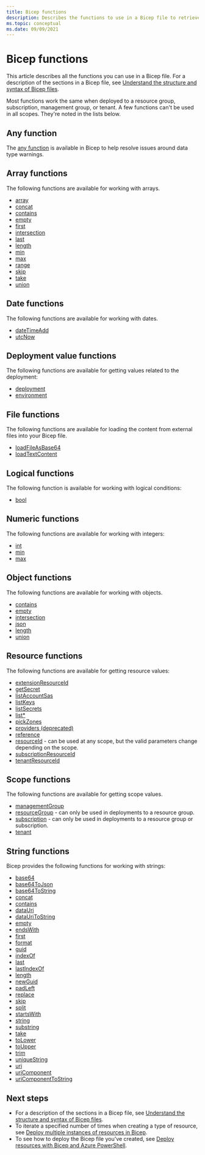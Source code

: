 ```yaml
---
title: Bicep functions
description: Describes the functions to use in a Bicep file to retrieve values, work with strings and numerics, and retrieve deployment information.
ms.topic: conceptual
ms.date: 09/09/2021
---
```


# Bicep functions

This article describes all the functions you can use in a Bicep file. For a description of the sections in a Bicep file, see [Understand the structure and syntax of Bicep files](./file.md).

Most functions work the same when deployed to a resource group, subscription, management group, or tenant. A few functions can't be used in all scopes. They're noted in the lists below.

## Any function

The [any function](./bicep-functions-any.md) is available in Bicep to help resolve issues around data type warnings.

## Array functions

The following functions are available for working with arrays.

* [array](./bicep-functions-array.md#array)
* [concat](./bicep-functions-array.md#concat)
* [contains](./bicep-functions-array.md#contains)
* [empty](./bicep-functions-array.md#empty)
* [first](./bicep-functions-array.md#first)
* [intersection](./bicep-functions-array.md#intersection)
* [last](./bicep-functions-array.md#last)
* [length](./bicep-functions-array.md#length)
* [min](./bicep-functions-array.md#min)
* [max](./bicep-functions-array.md#max)
* [range](./bicep-functions-array.md#range)
* [skip](./bicep-functions-array.md#skip)
* [take](./bicep-functions-array.md#take)
* [union](./bicep-functions-array.md#union)

## Date functions

The following functions are available for working with dates.

* [dateTimeAdd](./bicep-functions-date.md#datetimeadd)
* [utcNow](./bicep-functions-date.md#utcnow)

## Deployment value functions

The following functions are available for getting values related to the deployment:

* [deployment](./bicep-functions-deployment.md#deployment)
* [environment](./bicep-functions-deployment.md#environment)

## File functions

The following functions are available for loading the content from external files into your Bicep file.

* [loadFileAsBase64](bicep-functions-files.md#loadfileasbase64)
* [loadTextContent](bicep-functions-files.md#loadtextcontent)

## Logical functions

The following function is available for working with logical conditions:

* [bool](./bicep-functions-logical.md#bool)

## Numeric functions

The following functions are available for working with integers:

* [int](./bicep-functions-numeric.md#int)
* [min](./bicep-functions-numeric.md#min)
* [max](./bicep-functions-numeric.md#max)

## Object functions

The following functions are available for working with objects.

* [contains](./bicep-functions-object.md#contains)
* [empty](./bicep-functions-object.md#empty)
* [intersection](./bicep-functions-object.md#intersection)
* [json](./bicep-functions-object.md#json)
* [length](./bicep-functions-object.md#length)
* [union](./bicep-functions-object.md#union)

## Resource functions

The following functions are available for getting resource values:

* [extensionResourceId](./bicep-functions-resource.md#extensionresourceid)
* [getSecret](./bicep-functions-resource.md#getsecret)
* [listAccountSas](./bicep-functions-resource.md#list)
* [listKeys](./bicep-functions-resource.md#listkeys)
* [listSecrets](./bicep-functions-resource.md#list)
* [list*](./bicep-functions-resource.md#list)
* [pickZones](./bicep-functions-resource.md#pickzones)
* [providers (deprecated)](./bicep-functions-resource.md#providers)
* [reference](./bicep-functions-resource.md#reference)
* [resourceId](./bicep-functions-resource.md#resourceid) - can be used at any scope, but the valid parameters change depending on the scope.
* [subscriptionResourceId](./bicep-functions-resource.md#subscriptionresourceid)
* [tenantResourceId](./bicep-functions-resource.md#tenantresourceid)

## Scope functions

The following functions are available for getting scope values.

* [managementGroup](./bicep-functions-scope.md#managementgroup)
* [resourceGroup](./bicep-functions-scope.md#resourcegroup) - can only be used in deployments to a resource group.
* [subscription](./bicep-functions-scope.md#subscription) - can only be used in deployments to a resource group or subscription.
* [tenant](./bicep-functions-scope.md#tenant)

## String functions

Bicep provides the following functions for working with strings:

* [base64](./bicep-functions-string.md#base64)
* [base64ToJson](./bicep-functions-string.md#base64tojson)
* [base64ToString](./bicep-functions-string.md#base64tostring)
* [concat](./bicep-functions-string.md#concat)
* [contains](./bicep-functions-string.md#contains)
* [dataUri](./bicep-functions-string.md#datauri)
* [dataUriToString](./bicep-functions-string.md#datauritostring)
* [empty](./bicep-functions-string.md#empty)
* [endsWith](./bicep-functions-string.md#endswith)
* [first](./bicep-functions-string.md#first)
* [format](./bicep-functions-string.md#format)
* [guid](./bicep-functions-string.md#guid)
* [indexOf](./bicep-functions-string.md#indexof)
* [last](./bicep-functions-string.md#last)
* [lastIndexOf](./bicep-functions-string.md#lastindexof)
* [length](./bicep-functions-string.md#length)
* [newGuid](./bicep-functions-string.md#newguid)
* [padLeft](./bicep-functions-string.md#padleft)
* [replace](./bicep-functions-string.md#replace)
* [skip](./bicep-functions-string.md#skip)
* [split](./bicep-functions-string.md#split)
* [startsWith](./bicep-functions-string.md#startswith)
* [string](./bicep-functions-string.md#string)
* [substring](./bicep-functions-string.md#substring)
* [take](./bicep-functions-string.md#take)
* [toLower](./bicep-functions-string.md#tolower)
* [toUpper](./bicep-functions-string.md#toupper)
* [trim](./bicep-functions-string.md#trim)
* [uniqueString](./bicep-functions-string.md#uniquestring)
* [uri](./bicep-functions-string.md#uri)
* [uriComponent](./bicep-functions-string.md#uricomponent)
* [uriComponentToString](./bicep-functions-string.md#uricomponenttostring)

## Next steps

* For a description of the sections in a Bicep file, see [Understand the structure and syntax of Bicep files](./file.md).
* To iterate a specified number of times when creating a type of resource, see [Deploy multiple instances of resources in Bicep](./loop-resources.md).
* To see how to deploy the Bicep file you've created, see [Deploy resources with Bicep and Azure PowerShell](./deploy-powershell.md).
